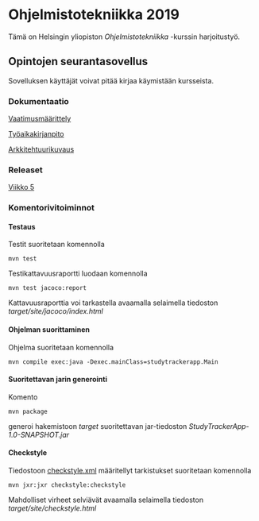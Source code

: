 # Ohjelmistotekniikka 2019
Tämä on Helsingin yliopiston *Ohjelmistotekniikka* -kurssin harjoitustyö.

## Opintojen seurantasovellus
Sovelluksen käyttäjät voivat pitää kirjaa käymistään kursseista.
### Dokumentaatio
[Vaatimusmäärittely](../master/dokumentointi/vaatimusmaarittely.md)

[Työaikakirjanpito](../master/dokumentointi/tyoaikakirjanpito.md)

[Arkkitehtuurikuvaus](../master/dokumentointi/arkkitehtuuri.md)

### Releaset

[Viikko 5](https://github.com/Niddis/Ohjelmistotekniikka2019/releases/tag/viikko5)

### Komentorivitoiminnot
#### Testaus
Testit suoritetaan komennolla
```
mvn test
```
Testikattavuusraportti luodaan komennolla
```
mvn test jacoco:report
```
Kattavuusraporttia voi tarkastella avaamalla selaimella tiedoston *target/site/jacoco/index.html*

#### Ohjelman suorittaminen
Ohjelma suoritetaan komennolla
```
mvn compile exec:java -Dexec.mainClass=studytrackerapp.Main
```
#### Suoritettavan jarin generointi
Komento
```
mvn package
```
generoi hakemistoon *target* suoritettavan jar-tiedoston *StudyTrackerApp-1.0-SNAPSHOT.jar*

#### Checkstyle
Tiedostoon [checkstyle.xml](../master/checkstyle.xml) määritellyt tarkistukset suoritetaan komennolla
```
mvn jxr:jxr checkstyle:checkstyle
```
Mahdolliset virheet selviävät avaamalla selaimella tiedoston *target/site/checkstyle.html*
